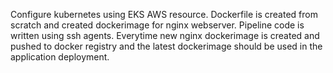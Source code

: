Configure kubernetes using EKS AWS resource. Dockerfile is created from scratch and created dockerimage for nginx webserver. Pipeline code 
is written using ssh agents. Everytime new nginx dockerimage is created and pushed to docker registry and the latest dockerimage should be used 
in the application deployment.
